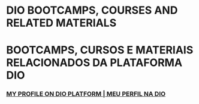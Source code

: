 # DIO BOOTCAMPS, COURSES AND RELATED MATERIALS

# BOOTCAMPS, CURSOS E MATERIAIS RELACIONADOS DA PLATAFORMA DIO

### [MY PROFILE ON DIO PLATFORM | MEU PERFIL NA DIO](https://www.dio.me/users/mateuskonkol)